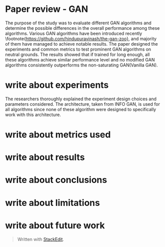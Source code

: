 
# Paper review - GAN

The purpose of the study was to evaluate different GAN algorithms and determine the possible differences in the overall performance among these algorithms. Various GAN algorithms have been introduced recently \footnote{https://github.com/hindupuravinash/the-gan-zoo}, and majority of them have managed to achieve notable results. The paper designed the experiments and common metrics to test prominent GAN algorithms on neutral grounds. The results showed that if trained for long enough, all these algorithms achieve similar performance level and no modified GAN algorithms consistently outperforms the non-saturating GAN(Vanilla GAN).

# write about experiments
The researchers thoroughly explained the experiment design choices and parameters considered. The architecture, taken from INFO GAN, is used for all algorithms since none of these algorithm were designed to specifically work with this architecture.   
# write about metrics used
# write about results
# write about conclusions
# write about limitations
# write about future work





> Written with [StackEdit](https://stackedit.io/).
<!--stackedit_data:
eyJoaXN0b3J5IjpbMTI4ODkyNjAwMiwxNzY4OTgyMjQyLDIwMD
kyMTE2ODIsMTQyOTg2NjI2NCwxMTI0NTU3NDMsLTE2MDEzMDA3
MzcsLTY2NzA4NzUxLC00NjI4MDEwMzYsODI1OTI4MDIwLDY4Nz
gwODM5XX0=
-->